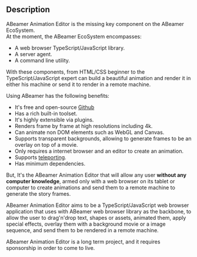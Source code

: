 <!--- @uuid: aef77fb4-fbb8-41e8-a6f1-861498dc0834 -->
<!--- @author: Alexandre Bento Freire -->
## Description

ABeamer Animation Editor is the missing key component on the ABeamer EcoSystem.   
At the moment, the ABeamer EcoSystem encompasses:

- A web browser TypeScript/JavaScript library.   
- A server agent.   
- A command line utility.   

With these components, from HTML/CSS beginner to the TypeScript/JavaScript expert 
can build a beautiful animation and render it in either his machine or send it to render in a remote machine.   

Using ABeamer has the following benefits:

- It's free and open-source [Github](https://github.com/a-bentofreire/abeamer)
- Has a rich built-in toolset.   
- It's highly extensible via plugins.   
- Renders frame by frame at high resolutions including 4k.   
- Can animate non DOM elements such as WebGL and Canvas.   
- Supports transparent backgrounds, allowing to generate frames to be an overlay on top of a movie.   
- Only requires a internet browser and an editor to create an animation.   
- Supports [teleporting](teleporter.md).
- Has minimum dependencies.   

But, It's the ABeamer Animation Editor that will allow any user **without any computer knowledge**, 
armed only with a web browser on its tablet or computer to create animations 
and send them to a remote machine to generate the story frames.   

ABeamer Animation Editor aims to be a TypeScript/JavaScript web browser application that 
uses with ABeamer web browser library as the backbone, to allow the user to drag'n'drop text, 
shapes or assets, animated them, apply special effects, overlay them with a 
background movie or a image sequence, and send them to be rendered in a remote machine.   

ABeamer Animation Editor is a long term project, and it requires sponsorship in order to come to live.   
